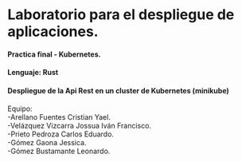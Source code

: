 <h1>Laboratorio para el despliegue de aplicaciones.<br></h1>
<h4>Practica final - Kubernetes.<br></h4>
<h4>Lenguaje: Rust<br></h4>

<h4>Despliegue de la Api Rest en un cluster de Kubernetes (minikube)<br></h4>
Equipo:<br>
-Arellano Fuentes Cristian Yael.<br>
-Velázquez Vizcarra Jossua Iván Francisco.<br>
-Prieto Pedroza Carlos Eduardo.<br>
-Gómez Gaona Jessica.<br>
-Gómez Bustamante Leonardo.
